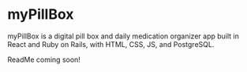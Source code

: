 # myPillBox

myPillBox is a digital pill box and daily medication organizer app built in React and Ruby on Rails, with HTML, CSS, JS, and PostgreSQL.


ReadMe coming soon!
